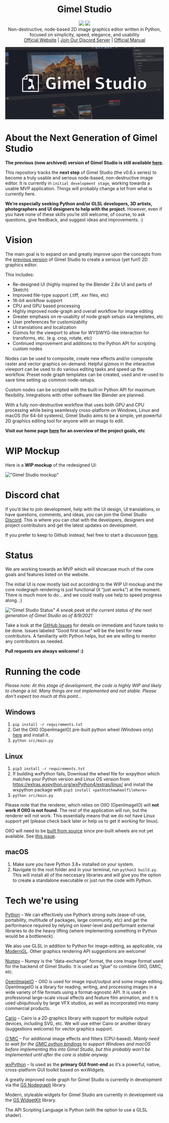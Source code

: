 <h1 align="center">Gimel Studio</h1>

<p align="center">
  <img href="https://github.com/GimelStudio/GimelStudio/blob/master/LICENSE" src="https://img.shields.io/badge/License-Apache2.0-green.svg" />
  <img href="https://lgtm.com/projects/g/GimelStudio/GimelStudio/" src="https://img.shields.io/lgtm/grade/python/g/GimelStudio/GimelStudio.svg?logo=lgtm&logoWidth=18" />
  <br/>
  Non-destructive, node-based 2D image graphics editor written in Python, focused on simplicity, speed, elegance, and usability<br/>
  <a href="https://gimelstudio.github.io">Official Website</a> | <a href="https://discord.gg/RqwbDrVDpK">Join Our Discord Server</a> | <a href="https://gimelstudio.readthedocs.io/en/latest/">Official Manual</a>
</p>

!["Gimel Studio Banner"](/assets/banner/banner.jpg "Gimel Studio")


# About the Next Generation of Gimel Studio

**The previous (now archived) version of Gimel Studio is still available [here](https://github.com/Correct-Syntax/Gimel-Studio).**

This repository tracks the **next step** of Gimel Studio (the v0.6.x series) to become a truly usable and serious node-based, non-destructive image editor. It is currently in ``initial development stage``, working towards a usable MVP application. Things will probably change a lot from what is currently here.

**We’re especially seeking Python and/or GLSL developers, 3D artists, photographers and UI designers to help with the project.** However, even if you have none of these skills you’re still welcome, of course, to ask questions, give feedback, and suggest ideas and improvements. :)


# Vision

The main goal is to expand on and greatly improve upon the concepts from the [previous version](https://github.com/Correct-Syntax/Gimel-Studio) of Gimel Studio to create a serious (yet fun!) 2D graphics editor.

This includes:

- Re-designed UI (highly inspired by the Blender 2.8x UI and parts of Sketch)
- Improved file-type support (.tiff, .exr files, etc)
- 16-bit workflow support
- CPU and GPU based processing
- Highly improved node-graph and overall workflow for image editing
- Greater emphasis on re-usabilty of node graph setups via templates, etc
- User preferences for customizabilty
- UI translations and localization
- Gizmos for the viewport to allow for WYSIWYG-like interaction for transforms, etc. (e.g. crop, rotate, etc)
- Continued improvement and additions to the Python API for scripting custom nodes

Nodes can be used to composite, create new effects and/or composite raster and vector graphics on-demand. Helpful gizmos in the interactive viewport can be used to do various editing tasks and speed up the workflow. Preset node graph templates can be created, used and re-used to save time setting up common node-setups.

Custom nodes can be scripted with the built-in Python API for maximum flexibility. Integrations with other software like Blender are planned.

With a fully non-destructive workflow that uses both GPU and CPU processing while being seamlessly cross-platform on Windows, Linux and macOS (for 64-bit systems), Gimel Studio aims to be a simple, yet powerful 2D graphics editing tool for anyone with an image to edit.

**Visit our home page [here](https://gimelstudio.github.io) for an overview of the project goals, etc**


# WIP Mockup

Here is a **WIP mockup** of the redesigned UI:

!["Gimel Studio mockup"](https://i.ibb.co/QNNY2vX/gimel-studio-wip-ui.png "Gimel Studio")


# Discord chat

If you’d like to join development, help with the UI design, UI translations, or have questions, comments, and ideas, you can join the Gimel Studio [Discord](https://discord.gg/RqwbDrVDpK). This is where you can chat with the developers, designers and project contributors and get the latest updates on development.

If you prefer to keep to Github instead, feel free to start a discussion [here](https://github.com/GimelStudio/GimelStudio/discussions).


# Status

We are working towards an MVP which will showcase much of the core goals and features listed on the website.

The initial UI is now mostly laid out according to the WIP UI mockup and the core nodegraph rendering is just functional (it “just works”) at the moment. There is much more to do… and we could really use help to speed progress along. ;)

!["Gimel Studio Status"](https://i.ibb.co/CQH8bWw/u-XQKKKXLYz.gif "Gimel Studio")
*A sneak peek at the current status of the next generation of Gimel Studio as of 8/9/2021*


Take a look at the [GitHub Issues](https://github.com/GimelStudio/GimelStudio/issues) for details on immediate and future tasks to be done. Issues labeled “Good first issue” will be the best for new contributors. A familiarity with Python helps, but we are willing to mentor any contributors as needed.

**Pull requests are always welcome! :)**


# Running the code

*Please note: At this stage of development, the code is highly WIP and likely to change a lot. Many things are not implemented and not stable. Please don't expect too much at this point...*

## Windows

1. ``pip install -r requirements.txt``
2. Get the OIIO (OpenImageIO) pre-built python wheel (Windows only) [here](https://www.lfd.uci.edu/~gohlke/pythonlibs/#openimageio) and install it.
3. ``python src/main.py``

## Linux

1. ``pip3 install -r requirements.txt``
2. If building wxPython fails, Download the wheel file for wxpython which matches your Python version and Linux OS version from https://extras.wxpython.org/wxPython4/extras/linux/ and install the wxpython package with ``pip3 install <pathtothewheelfilehere>``
3. ``python src/main.py``

Please note that the renderer, which relies on OIIO (OpenImageIO) will **not work if OIIO is not found**. The rest of the application will run, but the renderer will not work. This essentially means that we do not have Linux support yet (please check back later or help us to get it working for linux).

OIIO will need to be [built from source](https://github.com/OpenImageIO/oiio/blob/master/INSTALL.md#building-from-source) since pre-built wheels are not yet available. See [this issue](https://github.com/GimelStudio/GimelStudio/issues/1).

## macOS

1. Make sure you have Python 3.8+ installed on your system.
2. Navigate to the root folder and in your terminal, run ```python3 build.py```. This will install all of the neccesary libraries and will give you the option to create a standalone executable or just run the code with Python.


# Tech we're using

[Python](https://python.org) – We can effectively use Python’s strong suits (ease-of-use, portability, multitude of packages, large community, etc) and get the performance required by relying on lower-level and performant external libraries to do the heavy lifting (where implementing something in Python would be a bottleneck).

We also use GLSL in addition to Python for image-editing, as applicable, via [ModernGL](https://github.com/moderngl/moderngl). Other graphics rendering API suggestions are welcome!

[Numpy](https://numpy.org) – Numpy is the “data-exchange” format, the core image format used for the backend of Gimel Studio. It is used as “glue” to combine OIIO, GMIC, etc.

[OpenImageIO](https://openimageio.readthedocs.io/en/release-2.2.8.0) – OIIO is used for image input/output and some image editing. OpenImageIO is a library for reading, writing, and processing images in a wide variety of file formats using a format-agnostic API. It is used in professional large-scale visual effects and feature film animation, and it is used ubiquitously by large VFX studios, as well as incorporated into many commercial products.

[Cario](https://pycairo.readthedocs.io/en/latest) – Cairo is a 2D graphics library with support for multiple output devices, including SVG, etc. We will use either Cairo or another library (suggestions welcome) for vector graphics support.

[G'MIC](https://gmic.eu) – For additional image effects and filters (CPU-based). *Mainly need to wait for the [GMIC python bindings](https://github.com/myselfhimself/gmic-py) to support Windows and macOS before implementing this into Gimel Studio, but this probably won’t be implemented until after the core is stable anyway.*

[wxPython](https://wxpython.org) – Is used as the **primary GUI front-end** as it’s a powerful, native, cross-platform GUI toolkit based on wxWidgets.

A greatly improved node graph for Gimel Studio is currently in development via the [GS Nodegraph](https://github.com/GimelStudio/gsnodegraph) library.

Modern, styleable widgets for Gimel Studio are currently in development via the [GS WidgetKit](https://github.com/GimelStudio/gswidgetkit) library.

The API Scripting Language is Python (with the option to use a GLSL shader).